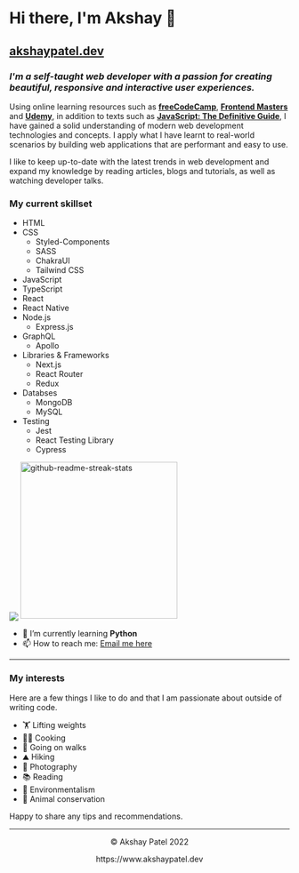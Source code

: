 # Hi there, I'm Akshay 👋

## [akshaypatel.dev](https://www.akshaypatel.dev/)

### *I'm a self-taught web developer with a passion for creating beautiful, responsive and interactive user experiences.*


Using online learning resources such as [**freeCodeCamp**](https://www.freecodecamp.org/), [**Frontend Masters**](https://frontendmasters.com/) and [**Udemy**](https://www.udemy.com/), in addition to texts such as [**JavaScript: The Definitive Guide**](https://www.oreilly.com/library/view/javascript-the-definitive/9781491952016/), I have gained a solid understanding of modern web development technologies and concepts. I apply what I have learnt to real-world scenarios by building web applications that are performant and easy to use.


I like to keep up-to-date with the latest trends in web development and expand my knowledge by reading articles, blogs and tutorials, as well as watching developer talks.


### My current skillset

- HTML
- CSS
	- Styled-Components
	- SASS
	- ChakraUI
	- Tailwind CSS
- JavaScript
- TypeScript
- React
- React Native
- Node.js
	- Express.js
- GraphQL
	- Apollo
- Libraries & Frameworks
	- Next.js
	- React Router
	- Redux
- Databses
	- MongoDB
	- MySQL
- Testing
	- Jest
	- React Testing Library
	- Cypress

<img align="center" src="https://github-readme-stats.vercel.app/api/top-langs/?username=akshaypatel99&layout=compact&theme=prussian&hide_border=true" />

<img width="282" src="https://denvercoder1-github-readme-stats.vercel.app/api/pin/?username=akshaypatel99&repo=mercado-app&theme=react&bg_color=273849&title_color=F85D7F&icon_color=F8D866&hide_border=true&show_icons=false" alt="github-readme-streak-stats">


- 🌱 I’m currently learning **Python**
- 📫 How to reach me: [Email me here](https://www.akshaypatel.dev/contact)

---
### My interests

Here are a few things I like to do and that I am passionate about outside of writing code.

- 🏋️‍ Lifting weights
- 👨‍🍳 Cooking
- 🚶‍ Going on walks
- ⛰ Hiking
- 📸 Photography
- 📚 Reading
- 🌿 Environmentalism
- 🐆 Animal conservation

Happy to share any tips and recommendations.

---
<p align="center"> © Akshay Patel 2022</p>
<p align="center">
https://www.akshaypatel.dev
</p>

<!--
**akshaypatel99/akshaypatel99** is a ✨ _special_ ✨ repository because its `README.md` (this file) appears on your GitHub profile.

Here are some ideas to get you started:

- 🔭 I’m currently working on ...
- 🌱 I’m currently learning ...
- 👯 I’m looking to collaborate on ...
- 🤔 I’m looking for help with ...
- 💬 Ask me about ...
- 📫 How to reach me: ...
- 😄 Pronouns: ...
- ⚡ Fun fact: ...
-->
